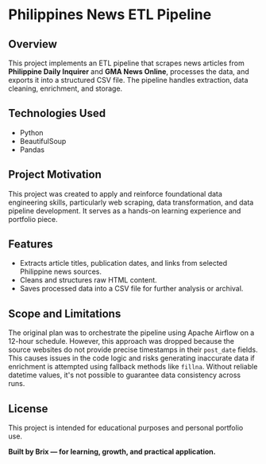 # Philippines News ETL Pipeline

## Overview
This project implements an ETL pipeline that scrapes news articles from **Philippine Daily Inquirer** and **GMA News Online**, processes the data, and exports it into a structured CSV file. The pipeline handles extraction, data cleaning, enrichment, and storage.

## Technologies Used
- Python
- BeautifulSoup 
- Pandas 

## Project Motivation
This project was created to apply and reinforce foundational data engineering skills, particularly web scraping, data transformation, and data pipeline development. It serves as a hands-on learning experience and portfolio piece.

## Features
- Extracts article titles, publication dates, and links from selected Philippine news sources.
- Cleans and structures raw HTML content.
- Saves processed data into a CSV file for further analysis or archival.

## Scope and Limitations
The original plan was to orchestrate the pipeline using Apache Airflow on a 12-hour schedule. However, this approach was dropped because the source websites do not provide precise timestamps in their `post_date` fields. This causes issues in the code logic and risks generating inaccurate data if enrichment is attempted using fallback methods like `fillna`. Without reliable datetime values, it's not possible to guarantee data consistency across runs.

## License
This project is intended for educational purposes and personal portfolio use.

**Built by Brix — for learning, growth, and practical application.**
